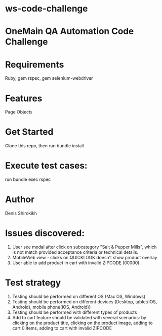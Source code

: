 # ws-code-challenge
# OneMain QA Automation Code Challenge
# Requirements
 Ruby, gem rspec, gem selenium-webdriver
# Features
 Page Objects
# Get Started
 Clone this repo, then run bundle install
# Execute test cases: 
 run bundle exec rspec
# Author
Denis Shirokikh

# Issues discovered:
1. User see modal after click on subcategory "Salt & Pepper Mills", which is not match provided
    acceptance criteria or technical details.
2. MobileWeb view - clicks on QUICKLOOK doesn't show product overlay
3. User able to add product in cart with invalid ZIPCODE (00000)

# Test strategy
1. Testing should be performed on different OS (Mac OS, Windows)
2. Testing should be performed on different devices 
    (Desktop, tablet(iOS, Android), mobile phone(iOS, Android))
3. Testing should be performed with different types of products  
4. Add to cart feature should be validated with several scenarios:
    by clicking on the product title, clicking on the product image,
    adding to cart 0 items, adding to cart with invalid ZIPCODE
 
    
